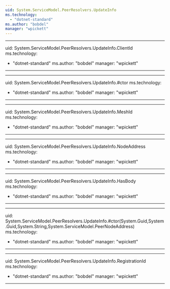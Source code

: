 ```yaml
---
uid: System.ServiceModel.PeerResolvers.UpdateInfo
ms.technology: 
  - "dotnet-standard"
ms.author: "bobdel"
manager: "wpickett"
---
```


---
uid: System.ServiceModel.PeerResolvers.UpdateInfo.ClientId
ms.technology: 
  - "dotnet-standard"
ms.author: "bobdel"
manager: "wpickett"
---

---
uid: System.ServiceModel.PeerResolvers.UpdateInfo.#ctor
ms.technology: 
  - "dotnet-standard"
ms.author: "bobdel"
manager: "wpickett"
---

---
uid: System.ServiceModel.PeerResolvers.UpdateInfo.MeshId
ms.technology: 
  - "dotnet-standard"
ms.author: "bobdel"
manager: "wpickett"
---

---
uid: System.ServiceModel.PeerResolvers.UpdateInfo.NodeAddress
ms.technology: 
  - "dotnet-standard"
ms.author: "bobdel"
manager: "wpickett"
---

---
uid: System.ServiceModel.PeerResolvers.UpdateInfo.HasBody
ms.technology: 
  - "dotnet-standard"
ms.author: "bobdel"
manager: "wpickett"
---

---
uid: System.ServiceModel.PeerResolvers.UpdateInfo.#ctor(System.Guid,System.Guid,System.String,System.ServiceModel.PeerNodeAddress)
ms.technology: 
  - "dotnet-standard"
ms.author: "bobdel"
manager: "wpickett"
---

---
uid: System.ServiceModel.PeerResolvers.UpdateInfo.RegistrationId
ms.technology: 
  - "dotnet-standard"
ms.author: "bobdel"
manager: "wpickett"
---
